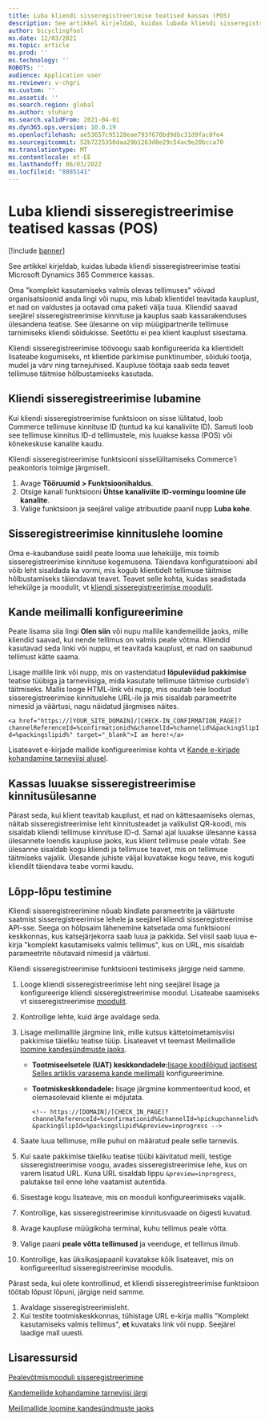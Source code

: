 ```yaml
---
title: Luba kliendi sisseregistreerimise teatised kassas (POS)
description: See artikkel kirjeldab, kuidas lubada kliendi sisseregistreerimise teatisi Microsoft Dynamics 365 Commerce kassas.
author: bicyclingfool
ms.date: 12/03/2021
ms.topic: article
ms.prod: ''
ms.technology: ''
ROBOTS: ''
audience: Application user
ms.reviewer: v-chgri
ms.custom: ''
ms.assetid: ''
ms.search.region: global
ms.author: stuharg
ms.search.validFrom: 2021-04-01
ms.dyn365.ops.version: 10.0.19
ms.openlocfilehash: ae53657c95128eae793f670bd9dbc31d9fac0fe4
ms.sourcegitcommit: 52b7225350daa29b1263d8e29c54ac9e20bcca70
ms.translationtype: MT
ms.contentlocale: et-EE
ms.lasthandoff: 06/03/2022
ms.locfileid: "8885141"
---
```

# <a name="enable-customer-check-in-notifications-in-point-of-sale-pos"></a>Luba kliendi sisseregistreerimise teatised kassas (POS)

[!include [banner](includes/banner.md)]

See artikkel kirjeldab, kuidas lubada kliendi sisseregistreerimise teatisi Microsoft Dynamics 365 Commerce kassas.

Oma "komplekt kasutamiseks valmis olevas tellimuses" võivad organisatsioonid anda lingi või nupu, mis lubab klientidel teavitada kauplust, et nad on valdustes ja ootavad oma paketi välja tuua. Kliendid saavad seejärel sisseregistreerimise kinnituse ja kauplus saab kassarakenduses ülesandena teatise. See ülesanne on viip müügipartnerile tellimuse tarnimiseks kliendi sõidukisse. Seetõttu ei pea klient kauplust sisestama.

Kliendi sisseregistreerimise töövoogu saab konfigureerida ka klientidelt lisateabe kogumiseks, nt klientide parkimise punktinumber, sõiduki tootja, mudel ja värv ning tarnejuhised. Kaupluse töötaja saab seda teavet tellimuse täitmise hõlbustamiseks kasutada.

## <a name="enable-customer-check-in"></a>Kliendi sisseregistreerimise lubamine

Kui kliendi sisseregistreerimise funktsioon on sisse lülitatud, loob Commerce tellimuse kinnituse ID (tuntud ka kui kanaliviite ID). Samuti loob see tellimuse kinnitus ID-d tellimustele, mis luuakse kassa (POS) või kõnekeskuse kanalite kaudu. 

Kliendi sisseregistreerimise funktsiooni sisselülitamiseks Commerce'i peakontoris toimige järgmiselt.

1. Avage **Tööruumid \> Funktsioonihaldus**.
2. Otsige kanali funktsiooni **Ühtse kanaliviite ID-vormingu loomine üle kanalite**. 
3. Valige funktsioon ja seejärel valige atribuutide paanil nupp **Luba kohe**. 

## <a name="create-a-check-in-confirmation-page"></a>Sisseregistreerimise kinnituslehe loomine

Oma e-kaubanduse saidil peate looma uue lehekülje, mis toimib sisseregistreerimise kinnituse kogemusena. Täiendava konfiguratsiooni abil võib leht sisaldada ka vormi, mis kogub klientidelt tellimuse täitmise hõlbustamiseks täiendavat teavet. Teavet selle kohta, kuidas seadistada lehekülge ja moodulit, vt [kliendi sisseregistreerimise moodulit](check-in-pickup-module.md).

## <a name="configure-the-transactional-email-template"></a>Kande meilimalli konfigureerimine

Peate lisama siia lingi **Olen siin** või nupu mallile kandemeilide jaoks, mille kliendid saavad, kui nende tellimus on valmis peale võtma. Kliendid kasutavad seda linki või nuppu, et teavitada kauplust, et nad on saabunud tellimust kätte saama. 

Lisage mallile link või nupp, mis on vastendatud **lõpuleviidud pakkimise** teatise tüübiga ja tarneviisiga, mida kasutate tellimuse täitmise curbside'i täitmiseks. Mallis looge HTML-link või nupp, mis osutab teie loodud sisseregistreerimise kinnituslehe URL-ile ja mis sisaldab parameetrite nimesid ja väärtusi, nagu näidatud järgmises näites.

`<a href="https://[YOUR_SITE_DOMAIN]/[CHECK-IN_CONFIRMATION_PAGE]?channelReferenceId=%confirmationid%&channelId=%channelid%&packingSlipId=%packingslipid%" target="_blank">I am here!</a>`

Lisateavet e-kirjade mallide konfigureerimise kohta vt [Kande e-kirjade kohandamine tarneviisi alusel](customize-email-delivery-mode.md). 

## <a name="a-check-in-confirmation-task-is-created-in-pos"></a>Kassas luuakse sisseregistreerimise kinnitusülesanne

Pärast seda, kui klient teavitab kauplust, et nad on kättesaamiseks olemas, näitab sisseregistreerimise leht kinnitusteadet ja valikulist QR-koodi, mis sisaldab kliendi tellimuse kinnituse ID-d. Samal ajal luuakse ülesanne kassa ülesannete loendis kaupluse jaoks, kus klient tellimuse peale võtab. See ülesanne sisaldab kogu kliendi ja tellimuse teavet, mis on tellimuse täitmiseks vajalik. Ülesande juhiste väljal kuvatakse kogu teave, mis koguti kliendilt täiendava teabe vormi kaudu.

## <a name="end-to-end-testing"></a>Lõpp-lõpu testimine

Kliendi sisseregistreerimine nõuab kindlate parameetrite ja väärtuste saatmist sisseregistreerimise lehele ja seejärel kliendi sisseregistreerimise API-sse. Seega on hõlpsaim lähenemine katsetada oma funktsiooni keskkonnas, kus katsejärjekorra saab luua ja pakkida. Sel viisil saab luua e-kirja "komplekt kasutamiseks valmis tellimus", kus on URL, mis sisaldab parameetrite nõutavaid nimesid ja väärtusi.

Kliendi sisseregistreerimise funktsiooni testimiseks järgige neid samme.

1. Looge kliendi sisseregistreerimise leht ning seejärel lisage ja konfigureerige kliendi sisseregistreerimise moodul. Lisateabe saamiseks vt sisseregistreerimise [moodulit](check-in-pickup-module.md). 
1. Kontrollige lehte, kuid ärge avaldage seda.
1. Lisage meilimallile järgmine link, mille kutsus kättetoimetamisviisi pakkimise täieliku teatise tüüp. Lisateavet vt teemast Meilimallide [loomine kandesündmuste jaoks](email-templates-transactions.md).

    - **Tootmiseelsetele (UAT) keskkondadele:**[lisage koodilõigud jaotisest Selles artiklis varasema kande meilimalli](#configure-the-transactional-email-template) konfigureerimine.
    - **Tootmiskeskkondadele:** lisage järgmine kommenteeritud kood, et olemasolevaid kliente ei mõjutata.

        `<!-- https://[DOMAIN]/[CHECK_IN_PAGE]?channelReferenceId=%confirmationid%&channelId=%pickupchannelid%&packingSlipId=%packingslipid%&preview=inprogress -->`

1. Saate luua tellimuse, mille puhul on määratud peale selle tarneviis.
1. Kui saate pakkimise täieliku teatise tüübi käivitatud meili, testige sisseregistreerimise voogu, avades sisseregistreerimise lehe, kus on varem lisatud URL. Kuna URL sisaldab lippu `&preview=inprogress`, palutakse teil enne lehe vaatamist autentida.
1. Sisestage kogu lisateave, mis on mooduli konfigureerimiseks vajalik.
1. Kontrollige, kas sisseregistreerimise kinnitusvaade on õigesti kuvatud.
1. Avage kaupluse müügikoha terminal, kuhu tellimus peale võtta.
1. Valige paani **peale võtta tellimused** ja veenduge, et tellimus ilmub.
1. Kontrollige, kas üksikasjapaanil kuvatakse kõik lisateavet, mis on konfigureeritud sisseregistreerimise moodulis.

Pärast seda, kui olete kontrollinud, et kliendi sisseregistreerimise funktsioon töötab lõpust lõpuni, järgige neid samme.

1. Avaldage sisseregistreerimisleht.
1. Kui testite tootmiskeskkonnas, tühistage URL e-kirja mallis "Komplekt kasutamiseks valmis tellimus", **et** kuvataks link või nupp. Seejärel laadige mall uuesti.

## <a name="additional-resources"></a>Lisaressursid

[Pealevõtmismooduli sisseregistreerimine](check-in-pickup-module.md)

[Kandemeilide kohandamine tarneviisi järgi](customize-email-delivery-mode.md)

[Meilimallide loomine kandesündmuste jaoks](email-templates-transactions.md)
